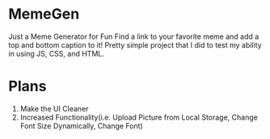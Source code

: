 # MemeGen
Just a Meme Generator for Fun
Find a link to your favorite meme and add a top and bottom caption to it!
Pretty simple project that I did to test my ability in using JS, CSS, and HTML.
# Plans
1. Make the UI Cleaner
2. Increased Functionality(i.e. Upload Picture from Local Storage, Change Font Size Dynamically, Change Font)

